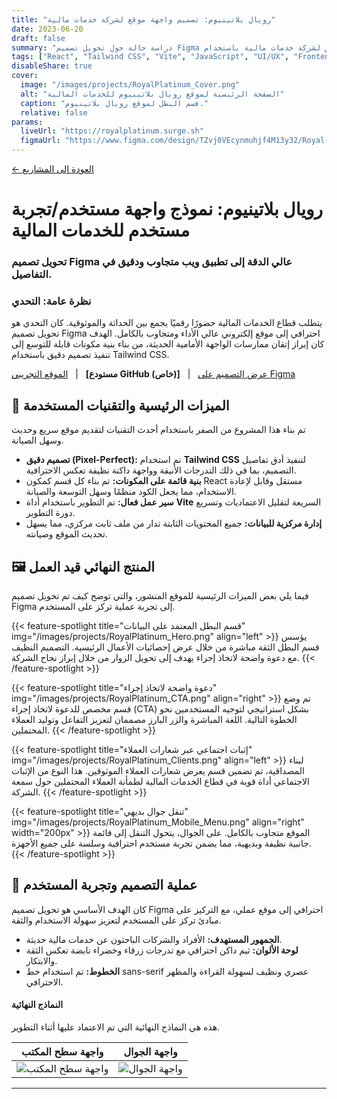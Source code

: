 ```yaml
---
title: "رويال بلاتينيوم: تصميم واجهة موقع لشركة خدمات مالية"
date: 2023-06-20
draft: false
summary: "دراسة حالة حول تحويل تصميم Figma احترافي إلى نموذج أولي دقيق لشركة خدمات مالية باستخدام React.js وTailwind CSS، مع التركيز على واجهة نظيفة ومكونات قابلة لإعادة الاستخدام."
tags: ["React", "Tailwind CSS", "Vite", "JavaScript", "UI/UX", "Frontend", "Figma"]
disableShare: true
cover:
  image: "/images/projects/RoyalPlatinum_Cover.png"
  alt: "الصفحة الرئيسية لموقع رويال بلاتينيوم للخدمات المالية"
  caption: "قسم البطل لموقع رويال بلاتينيوم."
  relative: false
params:
  liveUrl: "https://royalplatinum.surge.sh"
  figmaUrl: "https://www.figma.com/design/TZvj0VEcynmuhjf4M13y32/Royal-Platinum?node-id=0-1&t=17t6uyoRqLzolWir-1"
---
```


[← العودة إلى المشاريع](/ar/projects/)

# رويال بلاتينيوم: نموذج واجهة مستخدم/تجربة مستخدم للخدمات المالية
### تحويل تصميم Figma عالي الدقة إلى تطبيق ويب متجاوب ودقيق في التفاصيل.



### نظرة عامة: التحدي


يتطلب قطاع الخدمات المالية حضورًا رقميًا يجمع بين الحداثة والموثوقية. كان التحدي هو تحويل تصميم Figma احترافي إلى موقع إلكتروني عالي الأداء ومتجاوب بالكامل. الهدف كان إبراز إتقان ممارسات الواجهة الأمامية الحديثة، من بناء بنية مكونات قابلة للتوسع إلى تنفيذ تصميم دقيق باستخدام Tailwind CSS.

[الموقع التجريبي](https://royalplatinum.surge.sh) &nbsp; | &nbsp; **[مستودع GitHub (خاص)]** &nbsp; | &nbsp; [عرض التصميم على Figma](https://www.figma.com/design/TZvj0VEcynmuhjf4M13y32/Royal-Platinum?node-id=0-1&t=17t6uyoRqLzolWir-1)



## 🎯 الميزات الرئيسية والتقنيات المستخدمة


تم بناء هذا المشروع من الصفر باستخدام أحدث التقنيات لتقديم موقع سريع وحديث وسهل الصيانة.


* **تصميم دقيق (Pixel-Perfect):** تم استخدام **Tailwind CSS** لتنفيذ أدق تفاصيل التصميم، بما في ذلك التدرجات الأنيقة وواجهة داكنة نظيفة تعكس الاحترافية.
* **بنية قائمة على المكونات:** تم بناء كل قسم كمكون React مستقل وقابل لإعادة الاستخدام، مما يجعل الكود منظمًا وسهل التوسعة والصيانة.
* **سير عمل فعال:** تم التطوير باستخدام أداة **Vite** السريعة لتقليل الاعتماديات وتسريع دورة التطوير.
* **إدارة مركزية للبيانات:** جميع المحتويات الثابتة تدار من ملف ثابت مركزي، مما يسهل تحديث الموقع وصيانته.



## 🖼️ المنتج النهائي قيد العمل


فيما يلي بعض الميزات الرئيسية للموقع المنشور، والتي توضح كيف تم تحويل تصميم Figma إلى تجربة عملية تركز على المستخدم.


{{< feature-spotlight title="قسم البطل المعتمد على البيانات" img="/images/projects/RoyalPlatinum_Hero.png" align="left" >}}
يؤسس قسم البطل الثقة مباشرة من خلال عرض إحصائيات الأعمال الرئيسية. التصميم النظيف مع دعوة واضحة لاتخاذ إجراء يهدف إلى تحويل الزوار من خلال إبراز نجاح الشركة.
{{< /feature-spotlight >}}


{{< feature-spotlight title="دعوة واضحة لاتخاذ إجراء" img="/images/projects/RoyalPlatinum_CTA.png" align="right" >}}
تم وضع قسم مخصص للدعوة لاتخاذ إجراء (CTA) بشكل استراتيجي لتوجيه المستخدمين نحو الخطوة التالية. اللغة المباشرة والزر البارز مصممان لتعزيز التفاعل وتوليد العملاء المحتملين.
{{< /feature-spotlight >}}


{{< feature-spotlight title="إثبات اجتماعي عبر شعارات العملاء" img="/images/projects/RoyalPlatinum_Clients.png" align="left" >}}
لبناء المصداقية، تم تضمين قسم يعرض شعارات العملاء الموثوقين. هذا النوع من الإثبات الاجتماعي أداة قوية في قطاع الخدمات المالية لطمأنة العملاء المحتملين حول سمعة الشركة.
{{< /feature-spotlight >}}


{{< feature-spotlight title="تنقل جوال بديهي" img="/images/projects/RoyalPlatinum_Mobile_Menu.png" align="right" width="200px" >}}
الموقع متجاوب بالكامل. على الجوال، يتحول التنقل إلى قائمة جانبية نظيفة وبديهية، مما يضمن تجربة مستخدم احترافية وسلسة على جميع الأجهزة.
{{< /feature-spotlight >}}



## 🎨 عملية التصميم وتجربة المستخدم


كان الهدف الأساسي هو تحويل تصميم Figma احترافي إلى موقع عملي، مع التركيز على مبادئ تركز على المستخدم لتعزيز سهولة الاستخدام والثقة.


* **الجمهور المستهدف:** الأفراد والشركات الباحثون عن خدمات مالية حديثة.
* **لوحة الألوان:** ثيم داكن احترافي مع تدرجات زرقاء وخضراء نابضة تعكس الثقة والابتكار.
* **الخطوط:** تم استخدام خط sans-serif عصري ونظيف لسهولة القراءة والمظهر الاحترافي.


#### النماذج النهائية
هذه هي النماذج النهائية التي تم الاعتماد عليها أثناء التطوير.

| واجهة سطح المكتب | واجهة الجوال |
|:---:|:---:|
| ![واجهة سطح المكتب](/images/projects/RoyalPlatinum_MacBook_Pro_1.png) | ![واجهة الجوال](/images/projects/RoyalPlatinum_iPhone_X_1.png) |

---
